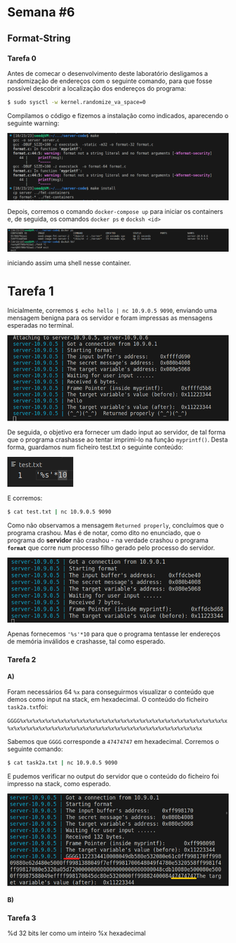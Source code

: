 # Semana #6

## Format-String

### Tarefa 0
Antes de comecar o desenvolvimento deste laboratório desligamos a randomização de endereços com o seguinte comando, para que fosse possível descobrir a localização dos endereços do programa:

```bash
$ sudo sysctl -w kernel.randomize_va_space=0
```

Compilamos o código e fizemos a instalação como indicados, aparecendo o seguinte warning:

<img src="./images/logbook7/log7t0_pt1.png">

Depois, corremos o comando `docker-compose up` para iniciar os containers e, de seguida, os comandos `docker ps` e `docksh <id>` 

<img src="./images/logbook7/log7t0_pt2.png">

iniciando assim uma shell nesse container. 


# Tarefa 1

Inicialmente, corremos `$ echo hello | nc 10.9.0.5 9090`, enviando uma mensagem benigna para os servidor e foram impressas as mensagens esperadas no terminal. 

<img src="./images/logbook7/log7t1_pt1.png">

De seguida, o objetivo era fornecer um dado input ao servidor, de tal forma que o programa crashasse ao tentar imprimi-lo na função `myprintf()`. Desta forma, guardamos num ficheiro test.txt o seguinte conteúdo: 

<img src="./images/logbook7/log7t1_pt2.png"><br>

E corremos:

```bash
$ cat test.txt | nc 10.9.0.5 9090
```

Como não observamos a mensagem `Returned properly`, concluímos que o programa crashou. Mas é de notar, como dito no enunciado, que o programa do **servidor** não crashou - na verdade crashou o programa **`format`** que corre num processo filho gerado pelo processo do servidor.

<img src="./images/logbook7/log7t1_pt3.png"><br>

Apenas fornecemos `'%s'*10` para que o programa tentasse ler endereços de memória inválidos e crashasse, tal como esperado. 


### Tarefa 2

#### A)
Foram necessários 64 `%x` para conseguirmos visualizar o conteúdo que demos como input na stack, em hexadecimal. O conteúdo do ficheiro `task2a.txt`foi:

```GGGG%x%x%x%x%x%x%x%x%x%x%x%x%x%x%x%x%x%x%x%x%x%x%x%x%x%x%x%x%x%x%x%x%x%x%x%x%x%x%x%x%x%x%x%x%x%x%x%x%x%x%x%x%x%x%x%x%x%x%x%x%x%x%x%x```

Sabemos que `GGGG` corresponde a `47474747` em hexadecimal.
Corremos o seguinte comando:
```bash
$ cat task2a.txt | nc 10.9.0.5 9090
```
E pudemos verificar no output do servidor que o conteúdo do ficheiro foi impresso na stack, como esperado.

<img src="./images/logbook7/log7t2_pt1.png"><br>

#### B)


### Tarefa 3


%d 32 bits ler como um inteiro
%x hexadecimal